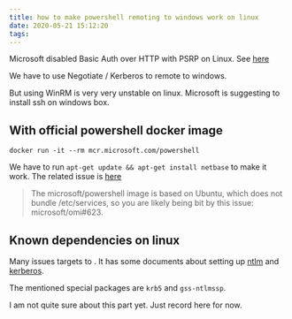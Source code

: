 ```yaml
---
title: how to make powershell remoting to windows work on linux
date: 2020-05-21 15:12:20
tags:
---
```


Microsoft disabled Basic Auth over HTTP with PSRP on Linux. See [here](https://github.com/PowerShell/PowerShell/issues/6779)

We have to use Negotiate / Kerberos to remote to windows. 

But using WinRM is very very unstable on linux. Microsoft is suggesting to install ssh on windows box.

## With official powershell docker image

`docker run -it --rm mcr.microsoft.com/powershell`

We have to run `apt-get update && apt-get install netbase` to make it work. The related issue is [here](https://github.com/PowerShell/PowerShell/issues/7342#issuecomment-585808026)

> The microsoft/powershell image is based on Ubuntu, which does not bundle /etc/services, so you are likely being bit by this issue: microsoft/omi#623.

## Known dependencies on linux

Many issues targets to [](https://github.com/microsoft/omi). It has some documents about setting up [ntlm](https://github.com/microsoft/omi/blob/master/Unix/doc/setup-ntlm-omi.md) and [kerberos](https://github.com/microsoft/omi/blob/master/Unix/doc/setup-kerberos-omi.md).

The mentioned special packages are `krb5` and `gss-ntlmssp`.

I am not quite sure about this part yet. Just record here for now.
